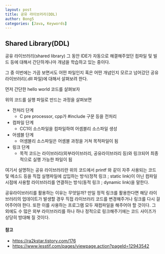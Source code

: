 ```yaml
---
layout: post
title: 공유 라이브러리(DDL)
author: Bong5
categories: [Java, Keywords]
---
```


## Shared Library(DDL)
공유 라이브러리(shared library)
그 동안 IDE가 자동으로 해결해주었던 컴파일 및 빌드 등에 대해서 간단하게나마 개념을 학습하고 있는 중이다.

그 중 이번에는 가끔 보면서도 어떤 파일인지 혹은 어떤 개념인지 모르고 넘어갔던 공유 라이브러리(.dll 파일)에 대해서 살펴보려 한다.

먼저 간단한 hello world 코드를 살펴보자


위의 코드를 실행 파일로 만드는 과정을 살펴보면

- 전처리 단계
  - C pre processor, cpp가 #include 구문 등을 전처리
- 컴파일 단계
  - CC1이 소스파일을 컴파일하여 어셈블리 소스파일 생성
- 어셈블 단계
  - 어셈블리 소스파일은 어셈블 과정을 거쳐 목적파일이 됨
- 링크 단계
  - 목적 코드는 라이브러리(외부라이브러리, 공유라이브러리 등)와 링크되어 최종적으로 실행 가능한 파일이 됨

여기서 설명하는 공유 라이브러리란 위의 코드에서 printf 와 같이 자주 사용되는 코드 및 메소드 등을 직접 실행파일에 삽입하는 방식(정적 링크 ; static link)이 아닌 컴파일 시점에 사용할 라이브러리를 연결하는 방식(동적 링크 ; dynamic link)을 말한다.

공유라이브러리를 활용하는 이유는 무엇일까? 만일 정적 링크를 활용한다면 해당 라이브러리의 업데이트가 발생할 경우 직접 라이브러리 코드를 변경해주거나 링크를 다시 걸어주어야 한다. 또한 이를 사용하는 프로그램 모두 재컴파일을 해주어야 할 것이다. 그 외에도 수 많은 외부 라이브러리를 하나 하나 정적으로 링크해주기에는 코드 사이즈가 상당히 방대해 질 것이다.

#### 참고
- https://ra2kstar.tistory.com/176
- https://www.lesstif.com/pages/viewpage.action?pageId=12943542

